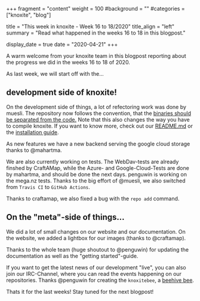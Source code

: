 +++
fragment = "content"
weight = 100
#background = ""
#categories = ["knoxite", "blog"]

title = "This week in knoxite - Week 16 to 18/2020"
title_align = "left"
summary = "Read what happened in the weeks 16 to 18 in this blogpost."

display_date = true
date = "2020-04-21"
+++

A warm welcome from your knoxite team in this blogpost reporting about the 
progress we did in the weeks 16 to 18 of 2020.

As last week, we will start off with the...

## development side of knoxite!


On the development side of things, a lot of refectoring work was done by muesli.
The repository now follows the convention, that the 
[binaries should be separated from the code.](https://medium.com/@benbjohnson/structuring-applications-in-go-3b04be4ff091#0745)
Note that this also changes the way you have to compile knoxite. If you want
to know more, check out our 
[README.md](https://github.com/knoxite/knoxite/blob/master/README.md)
or the
[installation guide](https://knoxite.com/docs/installation/#download-knoxite).

As new features we have a new backend serving the google cloud storage thanks
to @mahartma.

We are also currently working on tests. The WebDav-tests are already finshed by
CraftAMap, while the Azure- and Google-Cloud-Tests are done by mahartma, and
should be done the next days. penguwin is working on the mega.nz tests.
Thanks to the big effort of @muesli, we also switched from `Travis CI` to 
`GitHub Actions`.

Thanks to craftamap, we also fixed a bug with the `repo add` command.

## On the "meta"-side of things...

We did a lot of small changes on our website and our documentation.
On the website, we added a lightbox for our images (thanks to @craftamap).

Thanks to the whole team (huge shoutout to @penguwin) for updating the 
documentation as well as the "getting started"-guide.

If you want to get the latest news of our development "live", you can also join
our IRC-Channel, where you can read the events happening on our repositories. 
Thanks @penguwin for creating the `knoxitebee`, a 
[beehive bee](https://github.com/muesli/beehive).


Thats it for the last weeks! Stay tuned for the next blogpost!
